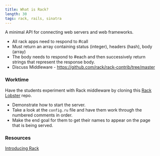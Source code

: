 ```yaml
---
title: What is Rack?
length: 30
tags: rack, rails, sinatra
---
```


A minimal API for connecting web servers and web frameworks.

- All rack apps need to respond to #call
- Must return an array containing status (integer), headers (hash), body (array)
- The body needs to respond to #each and then successively return strings that represent the response body.
- Discuss Middleware - https://github.com/rack/rack-contrib/tree/master

### Worktime

Have the students experiment with Rack middleware by cloning this [Rack Lobster](https://github.com/turingschool-examples/rack-lobster) repo.

- Demonstrate how to start the server.
- Take a look at the `config.ru` file and have them work through the numbered comments in order.
- Make the end goal for them to get their names to appear on the page that is being served.

### Resources
[Introducing Rack](http://chneukirchen.org/blog/archive/2007/02/introducing-rack.html)
